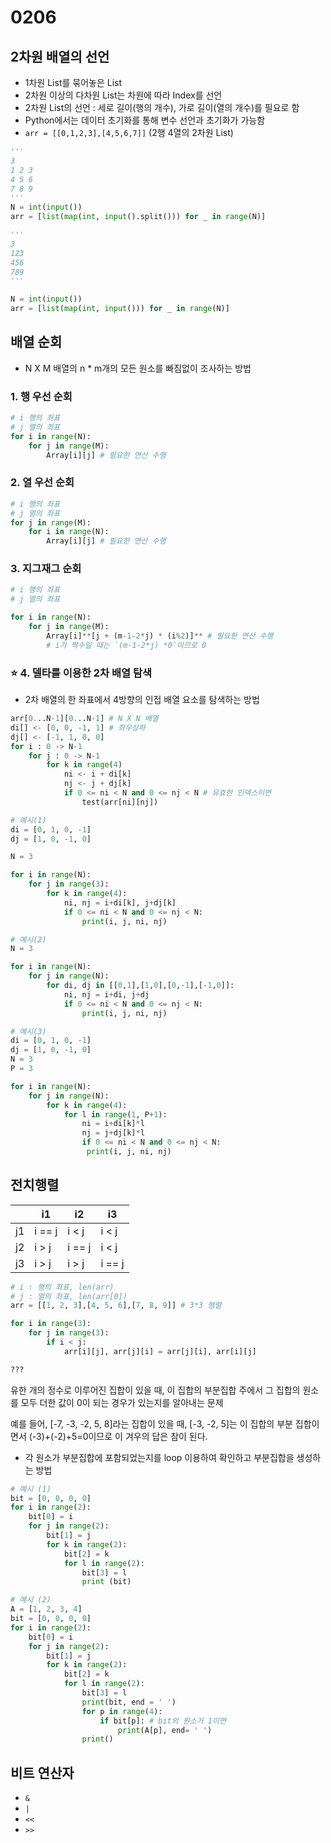 # 0206

## 2차원 배열의 선언

- 1차원 List를 묶어놓은 List
- 2차원 이상의 다차원 List는 차원에 따라 Index를 선언
- 2차원 List의 선언 : 세로 길이(행의 개수), 가로 길이(열의 개수)를 필요로 함
- Python에서는 데이터 초기화를 통해 변수 선언과 초기화가 가능함
- `arr = [[0,1,2,3],[4,5,6,7]]` (2행 4열의 2차원 List)

```python
'''
3
1 2 3
4 5 6
7 8 9
'''
N = int(input())
arr = [list(map(int, input().split())) for _ in range(N)]

'''
3
123
456
789
'''

N = int(input())
arr = [list(map(int, input())) for _ in range(N)]
```

## 배열 순회

- N X M 배열의 n * m개의 모든 원소를 빠짐없이 조사하는 방법

### 1. 행 우선 순회

```python
# i 행의 좌표
# j 열의 좌표
for i in range(N):
    for j in range(M):
        Array[i][j] # 필요한 연산 수행
```

### 2. 열 우선 순회

```python
# i 행의 좌표
# j 열의 좌표
for j in range(M):
    for i in range(N):
        Array[i][j] # 필요한 연산 수행
```

### 3. 지그재그 순회

```python
# i 행의 좌표
# j 열의 좌표

for i in range(N):
    for j in range(M):
        Array[i]**[j + (m-1-2*j) * (i%2)]** # 필요한 연산 수행
        # i가 짝수일 때는 `(m-1-2*j) *0`이므로 0
```

### ⭐ 4. 델타를 이용한 2차 배열 탐색

- 2차 배열의 한 좌표에서 4방향의 인접 배열 요소를 탐색하는 방법

```python
arr[0...N-1][0...N-1] # N X N 배열
di[] <- [0, 0, -1, 1] # 좌우상하
dj[] <- [-1, 1, 0, 0]
for i : 0 -> N-1
    for j : 0 -> N-1
        for k in range(4)
            ni <- i + di[k]
            nj <- j + dj[k]
            if 0 <= ni < N and 0 <= nj < N # 유효한 인덱스이면 
                test(arr[ni][nj])

# 예시(1)
di = [0, 1, 0, -1]
dj = [1, 0, -1, 0]

N = 3

for i in range(N):
    for j in range(3):
        for k in range(4):
            ni, nj = i+di[k], j+dj[k]
            if 0 <= ni < N and 0 <= nj < N:
                print(i, j, ni, nj)

# 예시(2)
N = 3

for i in range(N):
    for j in range(N):
        for di, dj in [[0,1],[1,0],[0,-1],[-1,0]]:
            ni, nj = i+di, j+dj
            if 0 <= ni < N and 0 <= nj < N:
                print(i, j, ni, nj)

# 예시(3)
di = [0, 1, 0, -1]
dj = [1, 0, -1, 0]
N = 3
P = 3

for i in range(N):
    for j in range(N):
        for k in range(4):
            for l in range(1, P+1):
                ni = i+di[k]*l
                nj = j+dj[k]*l
                if 0 <= ni < N and 0 <= nj < N:
                 print(i, j, ni, nj)
```

## 전치행렬

|  | i1 | i2 | i3 |
| --- | --- | --- | --- |
| j1 | i == j | i < j | i < j |
| j2 | i > j | i == j | i < j |
| j3 | i > j | i > j | i == j |

```python
# i : 행의 좌표, len(arr)
# j : 열의 좌표, len(arr[0])
arr = [[1, 2, 3],[4, 5, 6],[7, 8, 9]] # 3*3 행렬

for i in range(3):
    for j in range(3):
        if i < j:
            arr[i][j], arr[j][i] = arr[j][i], arr[i][j]
```

```python
???
```

유한 개의 정수로 이루어진 집합이 있을 때, 이 집합의 부분집합 주에서 그 집합의 원소를 모두 더한 값이 0이 되는 경우가 있는지를 알아내는 문제

예를 들어, [-7, -3, -2, 5, 8]라는 집합이 있을 때, [-3, -2, 5]는 이 집합의 부분 집합이면서 (-3)+(-2)+5=0이므로 이 겨우의 답은 참이 된다.

- 각 원소가 부분집합에 포함되었는지를 loop 이용하여 확인하고 부분집합을 생성하는 방법

```python
# 예시 (1)
bit = [0, 0, 0, 0]
for i in range(2):
    bit[0] = i
    for j in range(2):
        bit[1] = j
        for k in range(2):
            bit[2] = k
            for l in range(2):
                bit[3] = l
                print (bit)

# 예시 (2)
A = [1, 2, 3, 4]
bit = [0, 0, 0, 0]
for i in range(2):
    bit[0] = i
    for j in range(2):
        bit[1] = j
        for k in range(2):
            bit[2] = k
            for l in range(2):
                bit[3] = l
                print(bit, end = ' ')
                for p in range(4):
                    if bit[p]: # bit의 원소가 1이면
                        print(A[p], end= ' ')
                print()
```

## 비트 연산자

- `&`
- `|`
- `<<`
- `>>`